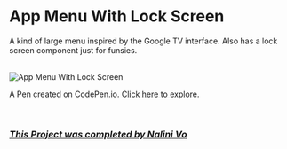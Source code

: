 # App Menu With Lock Screen

A kind of large menu inspired by the Google TV interface. Also has a lock screen component just for funsies.

<br>

<img src="https://assets.codepen.io/10602517/Website_App+Menu+with+Lock+Screen.PNG" alt="App Menu With Lock Screen" title="App Menu With Lock Screen">

<br>

A Pen created on CodePen.io. [Click here to explore](https://codepen.io/Nalini1998/live/mdQvqjp/efa95b4c93cb9ec2081b9238911e7df9).

<br>
  
### ***[This Project was completed by Nalini Vo](https://github.com/Nalini1998)***
